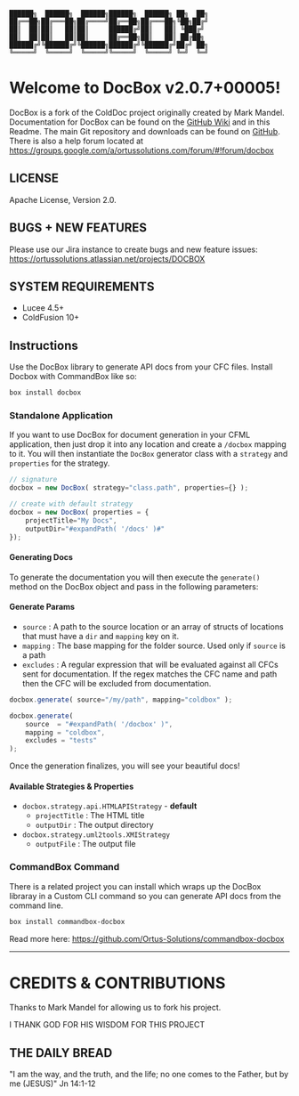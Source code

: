 ```
██████╗  ██████╗  ██████╗██████╗  ██████╗ ██╗  ██╗
██╔══██╗██╔═══██╗██╔════╝██╔══██╗██╔═══██╗╚██╗██╔╝
██║  ██║██║   ██║██║     ██████╔╝██║   ██║ ╚███╔╝ 
██║  ██║██║   ██║██║     ██╔══██╗██║   ██║ ██╔██╗ 
██████╔╝╚██████╔╝╚██████╗██████╔╝╚██████╔╝██╔╝ ██╗
╚═════╝  ╚═════╝  ╚═════╝╚═════╝  ╚═════╝ ╚═╝  ╚═╝
```

# Welcome to DocBox v2.0.7+00005!

DocBox is a fork of the ColdDoc project originally created by Mark Mandel.  Documentation for DocBox can be found on the [GitHub Wiki][1] and in this Readme. The main Git repository and downloads can be found on [GitHub][2].  There is also a help forum located at https://groups.google.com/a/ortussolutions.com/forum/#!forum/docbox

## LICENSE
Apache License, Version 2.0.

## BUGS + NEW FEATURES
Please use our Jira instance to create bugs and new feature issues: https://ortussolutions.atlassian.net/projects/DOCBOX

## SYSTEM REQUIREMENTS
- Lucee 4.5+
- ColdFusion 10+

## Instructions
Use the DocBox library to generate API docs from your CFC files.  Install Docbox with CommandBox like so:
```bash
box install docbox
```  

### Standalone Application
If you want to use DocBox for document generation in your CFML application, then just drop it into any location and create a `/docbox` mapping to it.  You will then instantiate the `DocBox` generator class with a `strategy` and `properties` for the strategy.

```js
// signature
docbox = new DocBox( strategy="class.path", properties={} );

// create with default strategy
docbox = new DocBox( properties = { 
    projectTitle="My Docs", 
    outputDir="#expandPath( '/docs' )#"
});
```

#### Generating Docs
To generate the documentation you will then execute the `generate()` method on the DocBox object and pass in the following parameters:

#### Generate Params

* `source` : A path to the source location or an array of structs of locations that must have a `dir` and `mapping` key on it.
* `mapping` : The base mapping for the folder source. Used only if `source` is a path
* `excludes` : A regular expression that will be evaluated against all CFCs sent for documentation.  If the regex matches the CFC name and path then the CFC will be excluded from documentation.


```js
docbox.generate( source="/my/path", mapping="coldbox" );

docbox.generate(
    source  = "#expandPath( '/docbox' )",
    mapping = "coldbox",
    excludes = "tests"
);
```

Once the generation finalizes, you will see your beautiful docs!

#### Available Strategies & Properties
* `docbox.strategy.api.HTMLAPIStrategy` - **default**
  * `projectTitle` : The HTML title
  * `outputDir` : The output directory
* `docbox.strategy.uml2tools.XMIStrategy`
  * `outputFile` : The output file

### CommandBox Command
There is a related project you can install which wraps up the DocBox libraray in a Custom CLI command so you can generate API docs from the command line.
```bash
box install commandbox-docbox
```
Read more here: https://github.com/Ortus-Solutions/commandbox-docbox

----


# CREDITS & CONTRIBUTIONS

Thanks to Mark Mandel for allowing us to fork his project.

I THANK GOD FOR HIS WISDOM FOR THIS PROJECT

## THE DAILY BREAD

"I am the way, and the truth, and the life; no one comes to the Father, but by me (JESUS)" Jn 14:1-12

[1]: https://github.com/Ortus-Solutions/DocBox/wiki
[2]: https://github.com/Ortus-Solutions/DocBox
[3]: https://groups.google.com/a/ortussolutions.com/forum/#!forum/docbox

